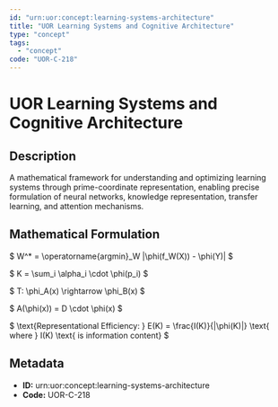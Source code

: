 ```yaml
---
id: "urn:uor:concept:learning-systems-architecture"
title: "UOR Learning Systems and Cognitive Architecture"
type: "concept"
tags:
  - "concept"
code: "UOR-C-218"
---
```


# UOR Learning Systems and Cognitive Architecture

## Description

A mathematical framework for understanding and optimizing learning systems through prime-coordinate representation, enabling precise formulation of neural networks, knowledge representation, transfer learning, and attention mechanisms.

## Mathematical Formulation

$
W^* = \operatorname{argmin}_W \|\phi(f_W(X)) - \phi(Y)\|
$

$
K = \sum_i \alpha_i \cdot \phi(p_i)
$

$
T: \phi_A(x) \rightarrow \phi_B(x)
$

$
A(\phi(x)) = D \cdot \phi(x)
$

$
\text{Representational Efficiency: } E(K) = \frac{I(K)}{\|\phi(K)\|} \text{ where } I(K) \text{ is information content}
$

## Metadata

- **ID:** urn:uor:concept:learning-systems-architecture
- **Code:** UOR-C-218
